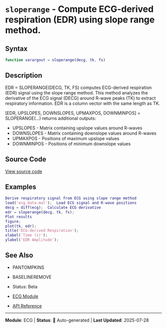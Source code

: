 # `sloperange` - Compute ECG-derived respiration (EDR) using slope range method.

## Syntax

```matlab
function varargout = sloperange(decg, tk, fs)
```

## Description

EDR = SLOPERANGE(DECG, TK, FS) computes ECG-derived respiration (EDR) signal using the slope range method. This method analyzes the derivative of the ECG signal (DECG) around R-wave peaks (TK) to extract respiratory information. EDR is a column vector with the same length as TK.

[EDR, UPSLOPES, DOWNSLOPES, UPMAXPOS, DOWNMINPOS] = SLOPERANGE(...) returns
additional outputs:
- UPSLOPES   - Matrix containing upslope values around R-waves
- DOWNSLOPES - Matrix containing downslope values around R-waves
- UPMAXPOS   - Positions of maximum upslope values
- DOWNMINPOS - Positions of minimum downslope values

## Source Code

[View source code](../../../src/ecg/sloperange.m)

## Examples

```matlab
Derive respiratory signal from ECG using slope range method
load('ecg_data.mat');  Load ECG signal and R-wave positions
decg = diff(ecg);  Calculate ECG derivative
edr = sloperange(decg, tk, fs);
Plot results
figure;
plot(tk, edr);
title('ECG-derived Respiration');
xlabel('Time (s)');
ylabel('EDR Amplitude');
```

## See Also

- PANTOMPKINS
- BASELINEREMOVE
- Status: Beta

- [ECG Module](README.md)
- [API Reference](../README.md)

---

**Module**: ECG | **Status**: 🔄 Auto-generated | **Last Updated**: 2025-07-28
